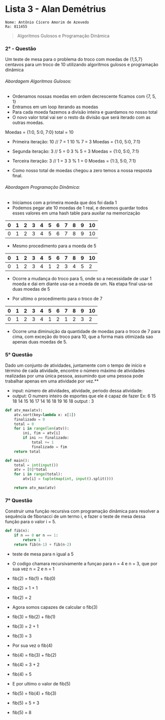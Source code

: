 # Lista 3 - Alan Demétrius 
    Nome: Antônio Cícero Amorim de Azevedo
    Ra: 811455 

> Algoritmos Gulosos e Programação Dinâmica

### 2° - Questão
Um teste de mesa para o problema do troco com moedas de {1,5,7} centavos para 
um troco de 10 utilizando algoritmos gulosos e programação dinâmica

###### Abordagem Algoritmos Gulosos:
- Ordenamos nossas moedas em ordem decrescente ficamos com  {7, 5, 1}
- Entramos em um loop iterando as moedas
- Para cada moeda fazemos a divisão inteira e guardamos no nosso total
- O novo valor total vai ser o resto da divisão que será iterado com as outras 
moedas.

Moedas = {1:0, 5:0, 7:0}
total = 10
- Primeira iteração:
10 // 7 = 1
10 % 7 = 3
Moedas = {1:0, 5:0, 7:1}

- Segunda iteração:
3 // 5 = 0
3 % 5 = 3
Moedas = {1:0, 5:0, 7:1}

- Terceira iteração:
3 // 1 = 3
3 % 1 = 0
Moedas = {1:3, 5:0, 7:1}

- Como nosso total de moedas chegou a zero temos a nossa resposta final.

###### Abordagem Programação Dinâmica:

- Iniciamos com a primeira moeda que dos foi dada $1$
- Podemos pegar ate 10 moedas de 1 real, e devemos guardar todos esses valores
em uma hash table para auxilar na memorização

|0|1|2|3|4|5|6|7|8|9|10|
|-|-|-|-|-|-|-|-|-|-|-|
|0|1|2|3|4|5|6|7|8|9|10|

- Mesmo procedimento para a moeda de 5

|0|1|2|3|4|5|6|7|8|9|10|
|-|-|-|-|-|-|-|-|-|-|-|
|0|1|2|3|4|1|2|3|4|5|2|

- Ocorre a mudança do troco para 5, onde so a necessidade de usar 1 moeda e dai
em diante usa-se a moeda de um. Na etapa final usa-se duas moedas de 5

- Por ultimo o procedimento para o troco de 7

|0|1|2|3|4|5|6|7|8|9|10|
|-|-|-|-|-|-|-|-|-|-|-|
|0|1|2|3|4|1|2|1|2|3|2|

- Ocorre uma diminuição da quantidade de moedas para o troco de 7 para cima, com
exceção do troco para 10, que a forma mais otimizada sao apenas duas moedas de 5.

### 5° Questão
Dado um conjunto de atividades, juntamente com o tempo de início e término de 
cada atividade, encontre o número máximo de atividades realizadas por uma única 
pessoa, assumindo que uma pessoa pode trabalhar apenas em uma atividade por vez.**

- input: número de atividades, atividade, periodo dessa atividade:
- output: O numero inteiro de esportes que ele é capaz de fazer
Ex: 
    6
    15 18
    14 15
    16 17
    14 16
    18 19
    16 18
    output : 3
```py
def atv_max(atv):
    atv.sort(key=lambda x: x[1])
    finalizado = 0
    total = 0
    for i in range(len(atv)):
        ini, fim = atv[i]
        if ini >= finalizado:
            total += 1
            finalizado = fim
    return total

def main():
    total = int(input())
    atv = [0]*total
    for i in range(total):
        atv[i] = tuple(map(int, input().split()))

    return atv_max(atv)
```
### 7° Questão 
Construir uma função recursiva com programação dinâmica para resolver a sequência 
de fibonacci de um termo i, e fazer o teste de mesa dessa função para o valor i = 5.
```py
def fib(n):
    if n == 0 or n == 1:
        return 1
    return fib(n-1) + fib(n-2)
```

- teste de mesa para n igual a 5

- O codigo chamara recursivamente a funçao para n = 4 e n = 3, que por sua vez
n = 2 e n = 1
- fib(2) = fib(1) + fib(0)
- fib(2) = 1 + 1
- fib(2) = 2
- Agora somos capazes de calcular o fib(3)
- fib(3) = fib(2) + fib(1)
- fib(3) = 2 + 1
- fib(3) = 3
- Por sua vez o fib(4)
- fib(4) = fib(3) + fib(2)
- fib(4) = 3 + 2
- fib(4) = 5
- E por ultimo o valor de fib(5)
- fib(5) = fib(4) + fib(3)
- fib(5) = 5 + 3
- fib(5) = 8

